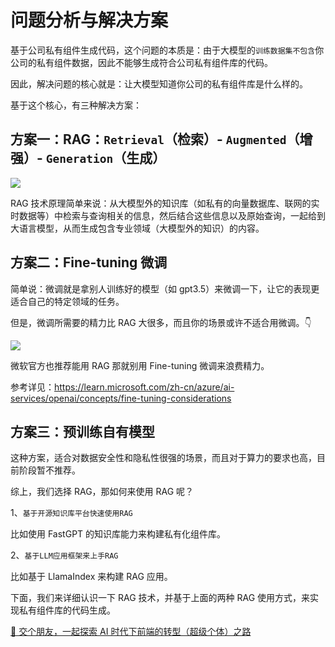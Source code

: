 # 问题分析与解决方案

基于公司私有组件生成代码，这个问题的本质是：由于大模型的`训练数据集不包含`你公司的私有组件数据，因此不能够生成符合公司私有组件库的代码。

因此，解决问题的核心就是：让大模型知道你公司的私有组件库是什么样的。

基于这个核心，有三种解决方案：

## 方案一：RAG：`Retrieval`（检索）- `Augmented`（增强）- `Generation`（生成）

![](https://lvjishupai.oss-cn-beijing.aliyuncs.com/20240728113808.png)

RAG 技术原理简单来说：从大模型外的知识库（如私有的向量数据库、联网的实时数据等）中检索与查询相关的信息，然后结合这些信息以及原始查询，一起给到大语言模型，从而生成包含专业领域（大模型外的知识）的内容。

## 方案二：Fine-tuning 微调

简单说：微调就是拿别人训练好的模型（如 gpt3.5）来微调一下，让它的表现更适合自己的特定领域的任务。

但是，微调所需要的精力比 RAG 大很多，而且你的场景或许不适合用微调。👇

![](https://lvjishupai.oss-cn-beijing.aliyuncs.com/20240430173027.png)

微软官方也推荐能用 RAG 那就别用 Fine-tuning 微调来浪费精力。

参考详见：<https://learn.microsoft.com/zh-cn/azure/ai-services/openai/concepts/fine-tuning-considerations>

## 方案三：预训练自有模型

这种方案，适合对数据安全性和隐私性很强的场景，而且对于算力的要求也高，目前阶段暂不推荐。

综上，我们选择 RAG，那如何来使用 RAG 呢？

1、`基于开源知识库平台快速使用RAG`

比如使用 FastGPT 的知识库能力来构建私有化组件库。

2、`基于LLM应用框架来上手RAG`

比如基于 LlamaIndex 来构建 RAG 应用。

下面，我们来详细认识一下 RAG 技术，并基于上面的两种 RAG 使用方式，来实现私有组件库的代码生成。

[👬 交个朋友，一起探索 AI 时代下前端的转型（超级个体）之路](/me)
